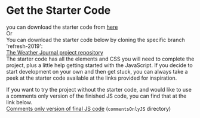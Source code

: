 # Get the Starter Code
you can download the starter code from [here](./weather-journal-app.zip)<br>
Or<br>
You can download the starter code below by cloning the specific branch 'refresh-2019':<br>
[The Weather Journal project repository](https://github.com/udacity/fend/tree/refresh-2019)<br>
The starter code has all the elements and CSS you will need to complete the project, plus a little help getting started with the JavaScript. If you decide to start development on your own and then get stuck, you can always take a peek at the starter code available at the links provided for inspiration.

If you want to try the project without the starter code, and would like to use a comments only version of the finished JS code, you can find that at the link below.
<br>
[Comments only version of final JS code](https://github.com/udacity/fend/tree/refresh-2019/projects/weather-journal-app/commentsOnlyJS) (`commentsOnlyJS` directory)
